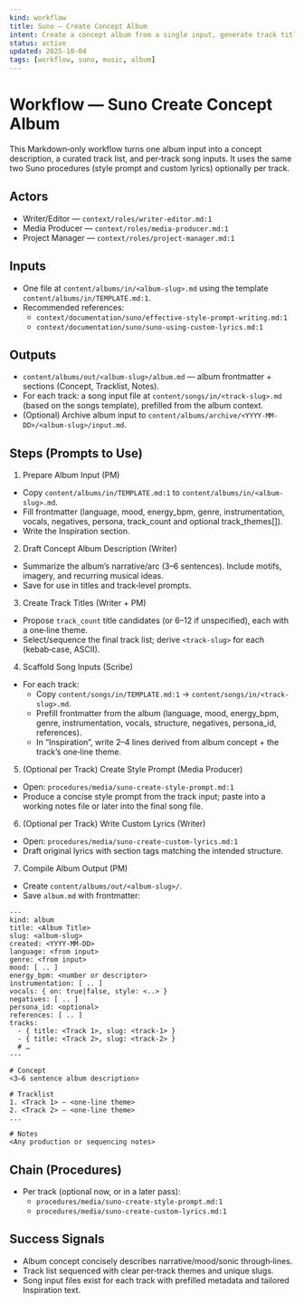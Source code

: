 ```yaml
---
kind: workflow
title: Suno — Create Concept Album
intent: Create a concept album from a single input, generate track titles, scaffold song inputs, and (optionally) produce per‑track style prompts and lyrics
status: active
updated: 2025-10-04
tags: [workflow, suno, music, album]
---
```


# Workflow — Suno Create Concept Album

This Markdown‑only workflow turns one album input into a concept description, a curated track list, and per‑track song inputs. It uses the same two Suno procedures (style prompt and custom lyrics) optionally per track.

## Actors
- Writer/Editor — `context/roles/writer-editor.md:1`
- Media Producer — `context/roles/media-producer.md:1`
- Project Manager — `context/roles/project-manager.md:1`

## Inputs
- One file at `content/albums/in/<album-slug>.md` using the template `content/albums/in/TEMPLATE.md:1`.
- Recommended references:
  - `context/documentation/suno/effective-style-prompt-writing.md:1`
  - `context/documentation/suno/suno-using-custom-lyrics.md:1`

## Outputs
- `content/albums/out/<album-slug>/album.md` — album frontmatter + sections (Concept, Tracklist, Notes).
- For each track: a song input file at `content/songs/in/<track-slug>.md` (based on the songs template), prefilled from the album context.
- (Optional) Archive album input to `content/albums/archive/<YYYY-MM-DD>/<album-slug>/input.md`.

## Steps (Prompts to Use)

1) Prepare Album Input (PM)
- Copy `content/albums/in/TEMPLATE.md:1` to `content/albums/in/<album-slug>.md`.
- Fill frontmatter (language, mood, energy_bpm, genre, instrumentation, vocals, negatives, persona, track_count and optional track_themes[]).
- Write the Inspiration section.

2) Draft Concept Album Description (Writer)
- Summarize the album’s narrative/arc (3–6 sentences). Include motifs, imagery, and recurring musical ideas.
- Save for use in titles and track‑level prompts.

3) Create Track Titles (Writer + PM)
- Propose `track_count` title candidates (or 6–12 if unspecified), each with a one‑line theme.
- Select/sequence the final track list; derive `<track-slug>` for each (kebab‑case, ASCII).

4) Scaffold Song Inputs (Scribe)
- For each track:
  - Copy `content/songs/in/TEMPLATE.md:1` → `content/songs/in/<track-slug>.md`.
  - Prefill frontmatter from the album (language, mood, energy_bpm, genre, instrumentation, vocals, structure, negatives, persona_id, references).
  - In “Inspiration”, write 2–4 lines derived from album concept + the track’s one‑line theme.

5) (Optional per Track) Create Style Prompt (Media Producer)
- Open: `procedures/media/suno-create-style-prompt.md:1`
- Produce a concise style prompt from the track input; paste into a working notes file or later into the final song file.

6) (Optional per Track) Write Custom Lyrics (Writer)
- Open: `procedures/media/suno-create-custom-lyrics.md:1`
- Draft original lyrics with section tags matching the intended structure.

7) Compile Album Output (PM)
- Create `content/albums/out/<album-slug>/`.
- Save `album.md` with frontmatter:

```
---
kind: album
title: <Album Title>
slug: <album-slug>
created: <YYYY-MM-DD>
language: <from input>
genre: <from input>
mood: [ .. ]
energy_bpm: <number or descriptor>
instrumentation: [ .. ]
vocals: { on: true|false, style: <..> }
negatives: [ .. ]
persona_id: <optional>
references: [ .. ]
tracks:
  - { title: <Track 1>, slug: <track-1> }
  - { title: <Track 2>, slug: <track-2> }
  # …
---

# Concept
<3–6 sentence album description>

# Tracklist
1. <Track 1> — <one‑line theme>
2. <Track 2> — <one‑line theme>
...

# Notes
<Any production or sequencing notes>
```

## Chain (Procedures)
- Per track (optional now, or in a later pass):
  - `procedures/media/suno-create-style-prompt.md:1`
  - `procedures/media/suno-create-custom-lyrics.md:1`

## Success Signals
- Album concept concisely describes narrative/mood/sonic through‑lines.
- Track list sequenced with clear per‑track themes and unique slugs.
- Song input files exist for each track with prefilled metadata and tailored Inspiration text.


